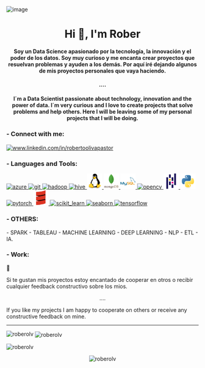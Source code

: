 ![image](https://github.com/roberolv/roberolv/assets/83412910/e1a6f6d2-ec6f-4d3c-8f34-678cd576dc58)

<h1 align="center">Hi 👋, I'm Rober</h1>
<h4 align="center">Soy un Data Science apasionado por la tecnología, la innovación y el poder de los datos. Soy muy curioso y me encanta crear proyectos que resuelvan problemas y ayuden a los demás. Por aquí iré dejando algunos de mis proyectos personales que vaya haciendo.</h4>
<h4 align="center">....
<h4 align="center">I´m a Data Scientist passionate about technology, innovation and the power of data. I´m very curious and I love to create projects that solve problems and help others. Here I will be leaving some of my personal projects that I will be doing.</h4>


<h3 align="left">- Connect with me:</h3>
<p align="left">
<a href="https://linkedin.com/in/www.linkedin.com/in/robertoolivapastor" target="blank"><img align="center" src="https://raw.githubusercontent.com/rahuldkjain/github-profile-readme-generator/master/src/images/icons/Social/linked-in-alt.svg" alt="www.linkedin.com/in/robertoolivapastor" height="30" width="40" /></a>
</p>

<h3 align="left">- Languages and Tools:</h3>
<p align="left"> <a href="https://azure.microsoft.com/en-in/" target="_blank" rel="noreferrer"> <img src="https://www.vectorlogo.zone/logos/microsoft_azure/microsoft_azure-icon.svg" alt="azure" width="40" height="40"/> </a> <a href="https://git-scm.com/" target="_blank" rel="noreferrer"> <img src="https://www.vectorlogo.zone/logos/git-scm/git-scm-icon.svg" alt="git" width="40" height="40"/> </a> <a href="https://hadoop.apache.org/" target="_blank" rel="noreferrer"> <img src="https://www.vectorlogo.zone/logos/apache_hadoop/apache_hadoop-icon.svg" alt="hadoop" width="40" height="40"/> </a> <a href="https://hive.apache.org/" target="_blank" rel="noreferrer"> <img src="https://www.vectorlogo.zone/logos/apache_hive/apache_hive-icon.svg" alt="hive" width="40" height="40"/> </a> <a href="https://www.linux.org/" target="_blank" rel="noreferrer"> <img src="https://raw.githubusercontent.com/devicons/devicon/master/icons/linux/linux-original.svg" alt="linux" width="40" height="40"/> </a> <a href="https://www.mongodb.com/" target="_blank" rel="noreferrer"> <img src="https://raw.githubusercontent.com/devicons/devicon/master/icons/mongodb/mongodb-original-wordmark.svg" alt="mongodb" width="40" height="40"/> </a> <a href="https://www.mysql.com/" target="_blank" rel="noreferrer"> <img src="https://raw.githubusercontent.com/devicons/devicon/master/icons/mysql/mysql-original-wordmark.svg" alt="mysql" width="40" height="40"/> </a> <a href="https://opencv.org/" target="_blank" rel="noreferrer"> <img src="https://www.vectorlogo.zone/logos/opencv/opencv-icon.svg" alt="opencv" width="40" height="40"/> </a> <a href="https://pandas.pydata.org/" target="_blank" rel="noreferrer"> <img src="https://raw.githubusercontent.com/devicons/devicon/2ae2a900d2f041da66e950e4d48052658d850630/icons/pandas/pandas-original.svg" alt="pandas" width="40" height="40"/> </a> <a href="https://www.python.org" target="_blank" rel="noreferrer"> <img src="https://raw.githubusercontent.com/devicons/devicon/master/icons/python/python-original.svg" alt="python" width="40" height="40"/> </a> <a href="https://pytorch.org/" target="_blank" rel="noreferrer"> <img src="https://www.vectorlogo.zone/logos/pytorch/pytorch-icon.svg" alt="pytorch" width="40" height="40"/> </a> <a href="https://www.scala-lang.org" target="_blank" rel="noreferrer"> <img src="https://raw.githubusercontent.com/devicons/devicon/master/icons/scala/scala-original.svg" alt="scala" width="40" height="40"/> </a> <a href="https://scikit-learn.org/" target="_blank" rel="noreferrer"> <img src="https://upload.wikimedia.org/wikipedia/commons/0/05/Scikit_learn_logo_small.svg" alt="scikit_learn" width="40" height="40"/> </a> <a href="https://seaborn.pydata.org/" target="_blank" rel="noreferrer"> <img src="https://seaborn.pydata.org/_images/logo-mark-lightbg.svg" alt="seaborn" width="40" height="40"/> </a> <a href="https://www.tensorflow.org" target="_blank" rel="noreferrer"> <img src="https://www.vectorlogo.zone/logos/tensorflow/tensorflow-icon.svg" alt="tensorflow" width="40" height="40"/> </a> </p>

<h3 align="left">- OTHERS:</h3>
<p align="left">- SPARK - TABLEAU - MACHINE LEARNING - DEEP LEARNING - NLP - ETL - IA.

<h3 align="left">- Work:</h3>💼
<p align="left">Si te gustan mis proyectos estoy encantado de cooperar en otros o recibir cualquier feedback constructivo sobre los mios.</p>

<p align="center">....

<p align="left">If you like my projects I am happy to cooperate on others or receive any constructive feedback on mine.
  
-----------------------------------------------------------------------------------------------------------------------------------------------
<p><img align="left" src="https://github-readme-stats.vercel.app/api/top-langs?username=roberolv&show_icons=true&theme=dark&locale=en&layout=compact" alt="roberolv" /></p>

<p>&nbsp;<img align="center" src="https://github-readme-stats.vercel.app/api?username=roberolv&show_icons=true&theme=dark&locale=en" alt="roberolv" /></p>

<p><img align="center" src="https://github-readme-streak-stats.herokuapp.com/?user=roberolv&theme=dark" alt="roberolv" /></p>


<p align="center"> <img src="https://komarev.com/ghpvc/?username=roberolv&label=Profile%20views&color=0da6e7&style=flat-square" alt="roberolv" /> </p>
